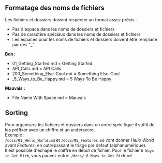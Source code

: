 ## Formatage des noms de fichiers
Les fichiers et dossiers doivent respecter un format assez précis :
* Pas d'espace dans les noms de dossiers et fichiers
* Pas de caractère spéciaux dans les noms de dossiers et fichiers
* Les espaces pour les noms de fichiers et dossiers doivent être remplacé par des "_"

**Bon :**

* 01_Getting_Started.md = Getting Started
* API_Calls.md = API Calls
* 200_Something_Else-Cool.md = Something Else-Cool
* _5_Ways_to_Be_Happy.md = 5 Ways To Be Happy

**Mauvais :**

* File Name With Space.md = Mauvais

## Sorting

Pour organisers les fichiers et dossiers dans un ordre spécifique il suffit de les préfixer avec un chiffre et un underscore.  
Exemple :  
`/docs/01_Hello_World.md` et `/docs/05_Features.md` vont donner *Hello World* avant *Features*, en outrepassant le triage par defaut (alphanumérique).  
Il est possible d'echapé le chiffre en début de fichier. Pour le fichier `6 Ways to Get Rich`, vous pouvez entrer `/docs/_6_Ways_to_Get_Rich.md`
